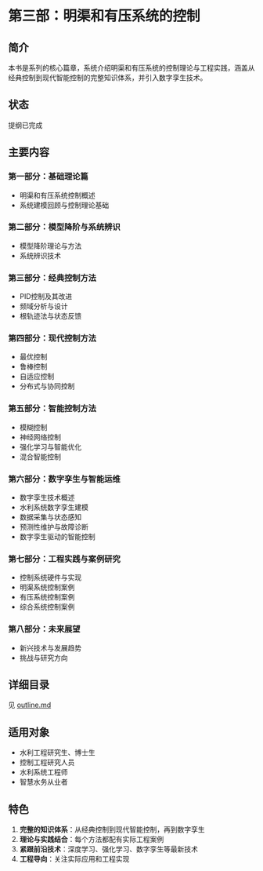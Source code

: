 # 第三部：明渠和有压系统的控制

## 简介

本书是系列的核心篇章，系统介绍明渠和有压系统的控制理论与工程实践，涵盖从经典控制到现代智能控制的完整知识体系，并引入数字孪生技术。

## 状态

提纲已完成

## 主要内容

### 第一部分：基础理论篇
- 明渠和有压系统控制概述
- 系统建模回顾与控制理论基础

### 第二部分：模型降阶与系统辨识
- 模型降阶理论与方法
- 系统辨识技术

### 第三部分：经典控制方法
- PID控制及其改进
- 频域分析与设计
- 根轨迹法与状态反馈

### 第四部分：现代控制方法
- 最优控制
- 鲁棒控制
- 自适应控制
- 分布式与协同控制

### 第五部分：智能控制方法
- 模糊控制
- 神经网络控制
- 强化学习与智能优化
- 混合智能控制

### 第六部分：数字孪生与智能运维
- 数字孪生技术概述
- 水利系统数字孪生建模
- 数据采集与状态感知
- 预测性维护与故障诊断
- 数字孪生驱动的智能控制

### 第七部分：工程实践与案例研究
- 控制系统硬件与实现
- 明渠系统控制案例
- 有压系统控制案例
- 综合系统控制案例

### 第八部分：未来展望
- 新兴技术与发展趋势
- 挑战与研究方向

## 详细目录

见 [outline.md](outline.md)

## 适用对象

- 水利工程研究生、博士生
- 控制工程研究人员
- 水利系统工程师
- 智慧水务从业者

## 特色

1. **完整的知识体系**：从经典控制到现代智能控制，再到数字孪生
2. **理论与实践结合**：每个方法都配有实际工程案例
3. **紧跟前沿技术**：深度学习、强化学习、数字孪生等最新技术
4. **工程导向**：关注实际应用和工程实现
